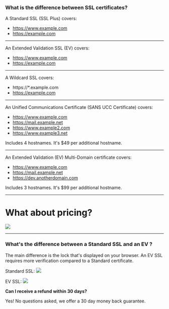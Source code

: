 ### What is the difference between SSL certificates?

A Standard SSL (SSL Plus) covers:

- https://www.example.com
- https://example.com

----------

An Extended Validation SSL (EV) covers:

- https://www.example.com
- https://example.com

----------
A Wildcard SSL  covers:

- https://*.example.com 
- https://example.com

----------


An Unified Communications Certificate (SANS UCC Certificate) covers:

- https://www.example.com
- https://mail.example.net
- https://www.example2.com
- https://www.example3.net


Includes 4 hostnames. It's $49 per additional hostname.

----------


An Extended Validation (EV) Multi-Domain certificate covers:

- https://www.example.com
- https://mail.example.net
- https://dev.anotherdomain.com


Includes 3 hostnames. It's $99 per additional hostname.

----------

# What about pricing?

<img src="https://raw.githubusercontent.com/GearHost/docs/master/Images/sslcomparison.png"  />

----------


### What's the difference between a Standard SSL and an EV ?
The main difference is the lock that's displayed on your browser. An EV SSL requires more verification compared to a Standard certificate.

Standard SSL:
<img src="https://raw.githubusercontent.com/GearHost/docs/master/Images/sslgoogle.png" />

EV SSL:
<img src="https://raw.githubusercontent.com/GearHost/docs/master/Images/sslpaypal.png" />


**Can I receive a refund within 30 days?**

Yes! No questions asked, we offer a 30 day money back guarantee.
